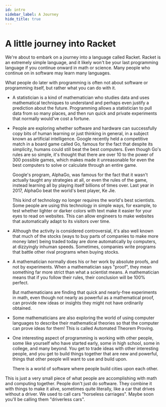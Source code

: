 ```yaml
---
id: intro
sidebar_label: A Journey
hide_title: true
---
```


# A little journey into Racket

We're about to embark on a journey into a language called Racket. Racket is an
extremely simple language, and it likely won't be your last programming language
if you continue onward in math or science. Many people who continue on in
software may learn many languages.

What people do later with programming is often not about software or programming
itself, but rather what you can do with it.

* A statistician is a kind of mathematician who studies data and uses
  mathematical techniques to understand and perhaps even justify a prediction
  about the future. Programming allows a statistician to pull data from so many
  places, and then run quick and private experiments that normally would've cost
  a fortune.

* People are exploring whether software and hardware can successfully copy bits
  of human learning or just thinking in general, in a subject known as
  artificial intelligence. Google recently held a competitive match in a board
  game called Go, famous for the fact that despite its simplicity, humans could
  still beat the best computers. Even though Go's rules are so simple, it's
  thought that there are over 10 to the power of 300 possible games, which makes
  made it unreasonable for even the best computers to solve or calculate through
  an entire game.

  Google's program, AlphaGo, was famous for the fact that it wasn't actually
  taught any strategies at all, or even the rules of the game, instead learning 
  all by playing itself billions of times over. Last year in 2017, AlphaGo beat 
  the world's best player, Ke Jie.

  This kind of technology no longer requires the world's best scientists. Some
  people are using this technology in simple ways, for example, to test whether
  lighter or darker colors with text make it easier for your eyes to read on
  websites. This can allow engineers to make websites that automatically adapt
  to its visitors over time.

* Although the activity is considered controversial, it's also well known that
  much of the stocks (ways to buy parts of companies to make more money later)
  being traded today are done automatically by computers, at dizzyingly inhuman
  speeds. Sometimes, companies write programs that battle other rival programs
  when buying stocks.

* A mathematician normally does his or her work by absolute proofs, and not by
  experiments. When a mathematician says "proof", they mean something far more
  strict than what a scientist means. A mathematician means that if you follow
  their rules, their conclusion will be 100% perfect.

  But mathematicians are finding that quick and nearly-free experiments in math,
  even though not nearly as powerful as a mathematical proof, can provide new
  ideas or insights they might not have ordinarily obtained.

* Some mathematicians are also exploring the world of using computer languages
  to describe their mathematical theories so that the computer can prove ideas
  for them! This is called Automated Theorem Proving.

* One interesting aspect of programming is working with other people, some like
  yourself who have started early, some in high school, some in college, and
  many beyond. You get to trade ideas with other interesting people, and you get
  to build things together that are new and powerful, things that other people
  will want to use and build upon.

  There is a world of software where people build cities upon each other.

This is just a very small piece of what people are accomplishing with math and
computing together. People don't just do software. They combine it with things
to make it alive, sometimes quite literally, like a car that drives without a
driver. We used to call cars "horseless carriages". Maybe soon you'll be calling
them "driverless cars".
